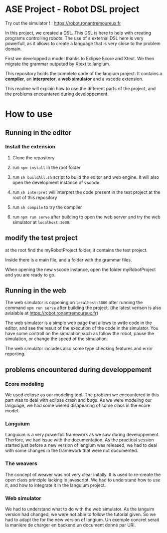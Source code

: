 # ASE Project - Robot DSL project

Try out the simulator ! : https://robot.ronantremoureux.fr

In this project, we created a DSL.
This DSL is here to help with creating programs controlling robots.
The use of a external DSL here is very powerfull, as it allows to create a language that is very close to the problem domain.

First we developped a model thanks to Eclipse Ecore and Xtext.
We then migrate the grammar outputed by Xtext to langium.

This repository holds the complete code of the langium project. It contains a **compiler**, an **interpretor**, a **web simulator** and a vscode extension.

This readme will explain how to use the different parts of the project, and the problems encountered during developpement.


# How to use

## Running in the editor

### Install the extension

1. Clone the repository

2. run `npm install` in the root folder

3. run `sh buildAll.sh` script to build the editor and web engine. It will also open the development instance of vscode.

4. run `sh interpret` will interpret the code present in the test project at the root of this repository

5. run `sh compile` to try the compiler 

6. run `npm run serve` after building to open the web server and try the web simulator at ```localhost:3000```.

## modify the test project

at the root find the myRobotProject folder, it contains the test project.

Inside there is a main file, and a folder with the grammar files.

When opening the new vscode instance, open the folder myRobotProject and you are ready to go.

## Running in the web

The web simulator is oppening on ```localhost:3000``` after running the command ```npm run serve``` after building the project. (the latest verison is also avialable at https://robot.ronantremoureux.fr)

The web simulator is a simple web page that allows to write code in the editor, and see the result of the execution of the code in the simulator. You have some controll on the simulation such as follow the robot, pause the simulation, or change the speed of the simulation.

The web simulator includes also some type checking features and error reporting.

## problems encountered during developpement

### Ecore modeling

We used eclipse as our modeling tool. The problem we encountered in this part was to deal with eclipse crash and bugs. As we were modeling our language, we had some wiered disapearing of some class in the ecore model.

### Languium

Languium is a very powerfull framework as we saw during developpement. Therfore, we had issue with the documentation. As the practical session started just before a new version of langium was released, we had to deal with some changes in the framework that were not documented.

### The weavers

The concept of weaver was not very clear initally. It is used to re-create the open class principle lacking in javascript. We had to understand how to use it, and how to integrate it in the languium project.

### Web simulator

We had to understand what to do with the web simulator. As the languim version had changed, we were not able to follow the tutorial given. So we had to adapt the for the new version of langium. Un exemple concret serait la manière de charger en backend un document donné par URI.


